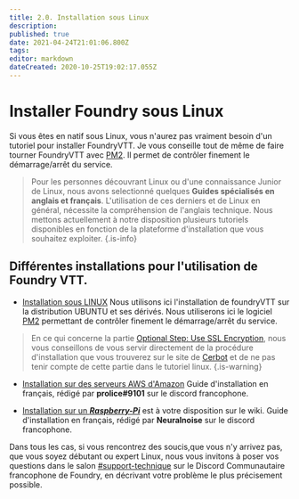 ```yaml
---
title: 2.0. Installation sous Linux
description: 
published: true
date: 2021-04-24T21:01:06.800Z
tags: 
editor: markdown
dateCreated: 2020-10-25T19:02:17.055Z
---
```


# Installer Foundry sous Linux

Si vous êtes en natif sous Linux, vous n'aurez pas vraiment besoin d'un tutoriel pour installer FoundryVTT.
Je vous conseille tout de même de faire tourner FoundryVTT avec [PM2](https://pm2.keymetrics.io/docs/usage/pm2-doc-single-page/). Il permet de contrôler finement le démarrage/arrêt du service.

>Pour les personnes découvrant Linux ou d'une connaissance Junior de Linux, nous avons selectionné quelques **Guides  spécialisés en anglais et français**.
>L'utilisation de ces derniers et de Linux en général, nécessite la compréhension de l'anglais technique.
>Nous mettons actuellement à notre disposition plusieurs tutoriels disponibles en fonction de la plateforme d'installation que vous souhaitez exploiter.
{.is-info}

## Différentes installations pour l'utilisation de Foundry VTT.
- [Installation sous LINUX](https://foundryvtt.wiki/en/setup/hosting/Ubuntu-VM)
Nous utilisons ici l'installation de foundryVTT sur la distribution UBUNTU et ses dérivés.
Nous utiliserons ici le logiciel [PM2](https://pm2.keymetrics.io/docs/usage/pm2-doc-single-page/) permettant de contrôler finement le démarrage/arrêt du service.
> En ce qui concerne la partie [Optional Step: Use SSL Encryption](https://foundryvtt.wiki/en/setup/hosting/Ubuntu-VM#optional-step-use-ssl-encryption), nous vous conseillons de vous servir directement de la procédure d'installation que vous trouverez sur le site de [Cerbot](https://certbot.eff.org/lets-encrypt/ubuntufocal-nginx) et de ne pas tenir compte de cette partie dans le tutoriel linux.
{.is-warning}


- [Installation sur des serveurs AWS d'Amazon](https://foundryvtt.wiki/fr/pour-commencer/aws)
Guide d'installation en français, rédigé par **prolice#9101** sur le discord francophone.

- [Installation sur un ***Raspberry-Pi***](https://foundryvtt.wiki/fr/pour-commencer/raspberry) est à votre disposition sur le wiki.
Guide d'installation en français, rédigé par **Neuralnoise** sur le discord francophone.


Dans tous les cas, si vous rencontrez des soucis,que vous n'y arrivez pas, que vous soyez débutant ou expert Linux, nous vous invitons à poser vos questions dans le salon [#support-technique](https://discord.gg/pPSDNJk) sur le Discord Communautaire francophone de Foundry, en décrivant votre problème le plus précisement possible.